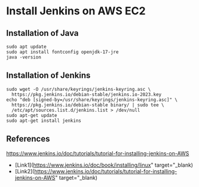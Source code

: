 # Install Jenkins on AWS EC2

## Installation of Java

```
sudo apt update
sudo apt install fontconfig openjdk-17-jre
java -version
```

## Installation of Jenkins

```
sudo wget -O /usr/share/keyrings/jenkins-keyring.asc \
  https://pkg.jenkins.io/debian-stable/jenkins.io-2023.key
echo "deb [signed-by=/usr/share/keyrings/jenkins-keyring.asc]" \
  https://pkg.jenkins.io/debian-stable binary/ | sudo tee \
  /etc/apt/sources.list.d/jenkins.list > /dev/null
sudo apt-get update
sudo apt-get install jenkins
```


## References
https://www.jenkins.io/doc/tutorials/tutorial-for-installing-jenkins-on-AWS
- [Link1](https://www.jenkins.io/doc/book/installing/linux" target="_blank)
- [Link2](https://www.jenkins.io/doc/tutorials/tutorial-for-installing-jenkins-on-AWS" target="_blank)
